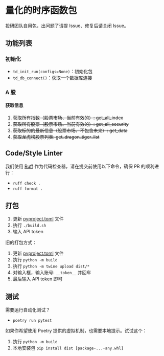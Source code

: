 # 量化的时序函数包

投研团队自用包，出问题了请提 Issue、修复后请关闭 Issue。

## 功能列表

### 初始化

- `td_init_run(configs=None)`：初始化包
- `td_db_connect()`：获取一个数据库连接

### A 股

#### 获取信息

1. ~~获取所有指数（股票市场、当前有效的）: get_all_index~~
2. ~~获取所有股票（股票市场、当前有效的）: get_all_security~~
3. ~~获取标的的最新信息（股票市场、不包含未来）: get_data~~
4. ~~获取龙虎榜股票列表: get_dragon_tiger_list~~

## Code/Style Linter

我们使用 [Ruff](https://github.com/astral-sh/ruff) 作为代码检查器，请在提交前使用以下命令，确保 PR 的顺利进行：

- `ruff check .`
- `ruff format .`

## 打包

1. 更新 [pyproject.toml](pyproject.toml) 文件
2. 执行 `./build.sh`
3. 输入 API token

旧的打包方式：

1. 更新 [pyproject.toml](pyproject.toml) 文件
2. 执行 `python -m build`
3. 执行 `python -m twine upload dist/*`
4. 对输入框，输入账号: `__token__` 并回车
5. 最后输入 API token 即可

## 测试

需要运行自动化测试？

- `poetry run pytest`

如果你希望使用 Poetry 提供的虚拟机制，也需要本地提示。试试这个：

1. 执行 `python -m build`
2. 本地安装包 `pip install dist [package-...-any.whl]`
